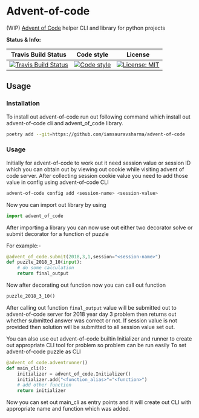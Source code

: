 # Advent-of-code
(WIP) [Advent of Code][advent_of_code_link] helper CLI and library for python projects

**Status & Info:**

| Travis Build Status | Code style | License |
| :---: | :---: | :---: |
| [![Travis Build Status][build_badge]][build_link] | [![Code style][black_badge]][black_link] | [![License: MIT][license_badge]][license_link] |

## Usage

### Installation
To install out advent-of-code run out following command which install out advent-of-code cli and advent_of_code library.
```bash
poetry add --git=https://github.com/iamsauravsharma/advent-of-code
```

### Usage
Initially for advent-of-code to work out it need session value or session ID which you can obtain out by viewing out cookie while visiting advent of code server.
After collecting session cookie value you need to add those value in config using advent-of-code CLI
```bash
advent-of-code config add <session-name> <session-value>
```

Now you can import out library by using
```python
import advent_of_code
```

After importing a library you can now use out either two decorator solve or submit decorator for a function of puzzle

For example:-
```python
@advent_of_code.submit(2018,3,1,session="<session-name>")
def puzzle_2018_3_10(input):
    # do some calculation
    return final_output
```

Now after decorating out function now you can call out function
```python
puzzle_2018_3_10()
```
After calling out function `final_output` value will be submitted out to advent-of-code server for 2018 year day 3
problem then returns out whether submitted answer was correct or not. If session value is not provided then
solution will be submitted to all session value set out.

You can also use out advent-of-code builtin Initializer and runner to create out appropriate CLI
tool for problem so problem can be run easily
To set advent-of-code puzzle as CLI
```python
@advent_of_code.adventrunner()
def main_cli():
    initializer = advent_of_code.Initializer()
    initializer.add("<function_alias>"="<function>")
    # add other function
    return initializer
```
Now you can set out main_cli as entry points and it will create out CLI with appropriate name and function which was added.

[advent_of_code_link]: https://adventofcode.com

[build_badge]: https://img.shields.io/travis/com/iamsauravsharma/advent-of-code.svg?logo=travis
[build_link]: https://travis-ci.com/iamsauravsharma/advent-of-code

[black_badge]: https://img.shields.io/badge/code%20style-black-000000.svg
[black_link]: https://github.com/ambv/black

[license_badge]: https://img.shields.io/github/license/iamsauravsharma/advent-of-code.svg
[license_link]: LICENSE

